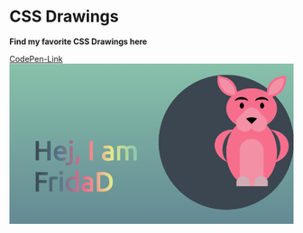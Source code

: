 # CSS Drawings

**Find my favorite CSS Drawings here**

[CodePen-Link](http://github.com)![The Pink Panther](/images/welcome-panther.png)